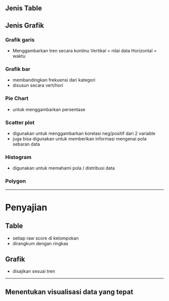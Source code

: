 ## Jenis Table

## Jenis Grafik

### Grafik garis
 - Menggambarkan tren secara kontinu
   Vertikal = nilai data
   Horizontal = waktu

### Grafik bar
 - membandingkan frekuensi dari kategori
 - disusun secara vert/hori

### Pie Chart
- untuk menggambarkan persentase

### Scatter plot
- digunakan untuk menggambarkan korelasi neg/positif dari 2 variable 
- juga bisa digunakan untuk memberikan informasi mengenai pola sebaran data

### Histogram
- digunakan untuk memahami pola / distribusi data

### Polygon


---

# Penyajian

## Table
- setiap raw score di kelompokan
- dirangkum dengan ringkas 
## Grafik
- disajikan sesuai tren

---

## Menentukan visualisasi data yang tepat

